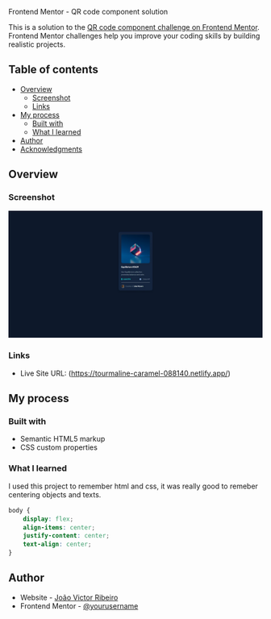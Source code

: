  Frontend Mentor - QR code component solution

This is a solution to the [QR code component challenge on Frontend Mentor](https://www.frontendmentor.io/challenges/qr-code-component-iux_sIO_H). Frontend Mentor challenges help you improve your coding skills by building realistic projects. 

## Table of contents

- [Overview](#overview)
  - [Screenshot](#screenshot)
  - [Links](#links)
- [My process](#my-process)
  - [Built with](#built-with)
  - [What I learned](#what-i-learned)
- [Author](#author)
- [Acknowledgments](#acknowledgments)

## Overview

### Screenshot

![](./images/final.jpeg)

### Links

- Live Site URL: (https://tourmaline-caramel-088140.netlify.app/)

## My process

### Built with

- Semantic HTML5 markup
- CSS custom properties

### What I learned

I used this project to remember html and css, it was really good to remeber centering objects and texts.

```css
body { 
    display: flex;
    align-items: center;
    justify-content: center;
    text-align: center;
}
```

## Author

- Website - [João Victor Ribeiro](https://github.com/jvictorribeiro)
- Frontend Mentor - [@yourusername](https://www.frontendmentor.io/profile/yourusername)